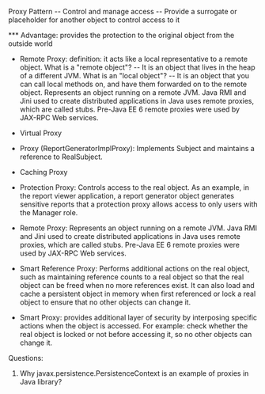 Proxy Pattern
        -- Control and manage access
        -- Provide a surrogate or placeholder for another object to control access to it

*** Advantage: provides the protection to the original object from the outside world


- Remote Proxy: 
    definition: it acts like a local representative to a remote object. 
    What is a "remote object"? 
        -- It is an object that lives in the heap of a different JVM. 
    What is an "local object"? 
        -- It is an object that you can call local methods on, and have them forwarded on to the remote object. 
    Represents an object running on a remote JVM. Java RMI and Jini used to create distributed applications in Java uses remote proxies, which are called stubs. Pre-Java EE 6 remote proxies were used by JAX-RPC Web services.

- Virtual Proxy


- Proxy (ReportGeneratorImplProxy): 
    Implements Subject and maintains a reference to RealSubject.
    
- Caching Proxy

- Protection Proxy: 
    Controls access to the real object. As an example, in the report viewer application, a report generator object generates sensitive reports that a protection proxy allows access to only users with the Manager role.

- Remote Proxy: 
    Represents an object running on a remote JVM. Java RMI and Jini used to create distributed applications in Java uses remote proxies, which are called stubs. Pre-Java EE 6 remote proxies were used by JAX-RPC Web services.

- Smart Reference Proxy: 
    Performs additional actions on the real object, such as maintaining reference counts to a real object so that the real object can be freed when no more references exist. It can also load and cache a persistent object in memory when first referenced or lock a real object to ensure that no other objects can change it.

- Smart Proxy: 
    provides additional layer of security by interposing specific actions when the object is accessed. 
    For example: check whether the real object is locked or not before accessing it, so no other objects can change it. 
    


Questions: 
1. Why javax.persistence.PersistenceContext is an example of proxies in Java library? 
